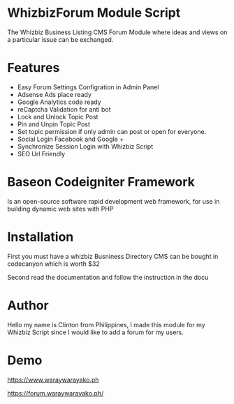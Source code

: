 # WhizbizForum Module Script
The Whizbiz Business Listing CMS Forum Module where ideas and views on a particular issue can be exchanged.

# Features
- Easy Forum Settings Configration in Admin Panel
- Adsense Ads place ready
- Google Analytics code ready
- reCaptcha Validation for anti bot
- Lock and Unlock Topic Post
- Pin and Unpin Topic Post
- Set topic permission if only admin can post or open for everyone.
- Social Login Facebook and Google +
- Synchronize Session Login with Whizbiz Script
- SEO Url Friendly

# Baseon Codeigniter Framework 
Is an open-source software rapid development web framework, for use in building dynamic web sites with PHP

# Installation
First you must have a whizbiz Busniness Directory CMS can be bought in codecanyon which is worth $32

Second read the documentation and follow the instruction in the docu

# Author
Hello my name is Clinton from Philippines, I made this module for my Whizbiz Script since I would like to add a forum for my users.

# Demo
https://www.waraywarayako.ph

https://forum.waraywarayako.ph/

